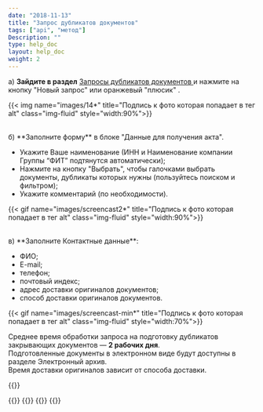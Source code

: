 ```yaml
---
date: "2018-11-13"
title: "Запрос дубликатов документов"
tags: ["api", "метод"]
Description: ""
type: help_doc
layout: help_doc
weight: 2
---
```



а) **Зайдите в раздел** <a href="https://my.fesco.com/archive/duplicate-documents-requests" target="_blank">Запросы дубликатов документов </a> и нажмите на кнопку "Новый запрос" или оранжевый "плюсик" .

{{< img name="images/14*" title="Подпись к фото которая попадает в тег alt" class="img-fluid" style="width:90%">}} 

<br/>
б) **Заполните форму** в блоке "Данные для получения акта".
<br/>

* Укажите Ваше наименование (ИНН и Наименование компании Группы “ФИТ” подтянутся автоматически);
* Нажмите на кнопку "Выбрать", чтобы галочками выбрать документы, дубликаты которых нужны (пользуйтесь поиском и фильтром);
* Укажите комментарий (по необходимости). 


{{< gif name="images/screencast2*" title="Подпись к фото которая попадает в тег alt" class="img-fluid" style="width:90%">}}

<br/>
в) **Заполните Контактные данные**:

* ФИО;
* E-mail;
* телефон;
* почтовый индекс; 
* адрес доставки оригиналов документов;
* способ доставки оригиналов документов.

{{< gif name="images/screencast-min*" title="Подпись к фото которая попадает в тег alt" class="img-fluid" style="width:70%">}}

<div class="pixxett-alert pixxett-alert-icon alert11-light">
  <i class="fa fa-clock-o"></i>Среднее время обработки запроса на подготовку дубликатов закрывающих документов — <b>2 рабочих дня</b>. <br/> Подготовленные документы в электронном виде будут доступны в разделе Электронный архив. <br/> Время доставки оригиналов зависит от способа доставки.
</div>

{{<isHelpful>}}

{{<seeAlso>}}
    {{<seeAlsoItem link="/elar/act_requests/" text="Как подать запрос на акт сверки">}}
     {{<seeAlsoItem link="/elar/archive_zip/" text="Как выгрузить документы архивом">}}
{{</seeAlso>}}
